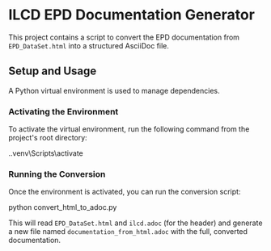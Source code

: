 # ILCD EPD Documentation Generator

This project contains a script to convert the EPD documentation from `EPD_DataSet.html` into a structured AsciiDoc file.

## Setup and Usage

A Python virtual environment is used to manage dependencies.

### Activating the Environment

To activate the virtual environment, run the following command from the project's root directory:


.\.venv\Scripts\activate


### Running the Conversion

Once the environment is activated, you can run the conversion script:


python convert_html_to_adoc.py


This will read `EPD_DataSet.html` and `ilcd.adoc` (for the header) and generate a new file named `documentation_from_html.adoc` with the full, converted documentation.
